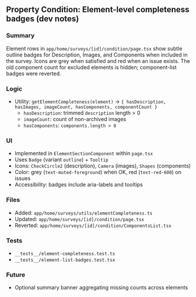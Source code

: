 ## Property Condition: Element-level completeness badges (dev notes)

### Summary

Element rows in `app/home/surveys/[id]/condition/page.tsx` show subtle outline badges for Description, Images, and Components when included in the survey. Icons are grey when satisfied and red when an issue exists. The old component count for excluded elements is hidden; component-list badges were reverted.

### Logic

- Utility: `getElementCompleteness(element)` → `{ hasDescription, hasImages, imageCount, hasComponents, componentCount }`
  - `hasDescription`: trimmed `description` length > 0
  - `imageCount`: count of non-archived images
  - `hasComponents`: `components.length > 0`

### UI

- Implemented in `ElementSectionComponent` within `page.tsx`
- Uses `Badge` (variant `outline`) + `Tooltip`
- Icons: `CheckCircle2` (description), `Camera` (images), `Shapes` (components)
- Color: grey (`text-muted-foreground`) when OK, red (`text-red-600`) on issues
- Accessibility: badges include aria-labels and tooltips

### Files

- Added: `app/home/surveys/utils/elementCompleteness.ts`
- Updated: `app/home/surveys/[id]/condition/page.tsx`
- Reverted: `app/home/surveys/[id]/condition/ComponentsList.tsx`

### Tests

- `__tests__/element-completeness.test.ts`
- `__tests__/element-list-badges.test.tsx`

### Future

- Optional summary banner aggregating missing counts across elements
